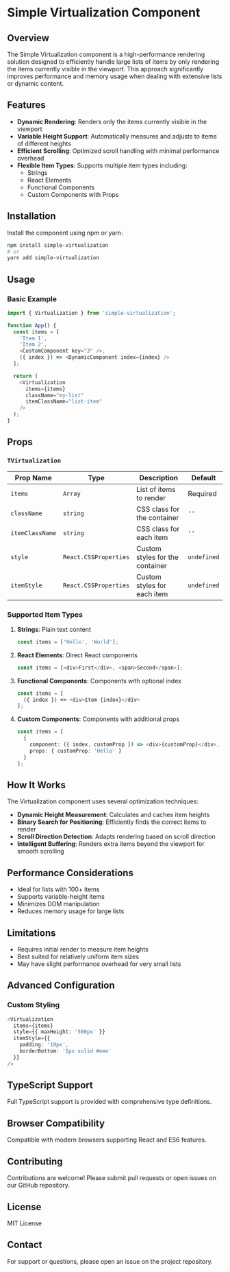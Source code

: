 # Simple Virtualization Component

## Overview

The Simple Virtualization component is a high-performance rendering solution designed to efficiently handle large lists of items by only rendering the items currently visible in the viewport. This approach significantly improves performance and memory usage when dealing with extensive lists or dynamic content.

## Features

- **Dynamic Rendering**: Renders only the items currently visible in the viewport
- **Variable Height Support**: Automatically measures and adjusts to items of different heights
- **Efficient Scrolling**: Optimized scroll handling with minimal performance overhead
- **Flexible Item Types**: Supports multiple item types including:
  - Strings
  - React Elements
  - Functional Components
  - Custom Components with Props

## Installation

Install the component using npm or yarn:

```bash
npm install simple-virtualization
# or
yarn add simple-virtualization
```

## Usage

### Basic Example

```typescript
import { Virtualization } from 'simple-virtualization';

function App() {
  const items = [
    'Item 1', 
    'Item 2', 
    <CustomComponent key="3" />,
    ({ index }) => <DynamicComponent index={index} />
  ];

  return (
    <Virtualization 
      items={items} 
      className="my-list"
      itemClassName="list-item"
    />
  );
}
```

## Props

### `TVirtualization`

| Prop Name | Type | Description | Default |
|-----------|------|-------------|---------|
| `items` | `Array` | List of items to render | Required |
| `className` | `string` | CSS class for the container | `''` |
| `itemClassName` | `string` | CSS class for each item | `''` |
| `style` | `React.CSSProperties` | Custom styles for the container | `undefined` |
| `itemStyle` | `React.CSSProperties` | Custom styles for each item | `undefined` |

### Supported Item Types

1. **Strings**: Plain text content
   ```typescript
   const items = ['Hello', 'World'];
   ```

2. **React Elements**: Direct React components
   ```typescript
   const items = [<div>First</div>, <span>Second</span>];
   ```

3. **Functional Components**: Components with optional index
   ```typescript
   const items = [
     ({ index }) => <div>Item {index}</div>
   ];
   ```

4. **Custom Components**: Components with additional props
   ```typescript
   const items = [
     {
       component: ({ index, customProp }) => <div>{customProp}</div>,
       props: { customProp: 'Hello' }
     }
   ];
   ```

## How It Works

The Virtualization component uses several optimization techniques:

- **Dynamic Height Measurement**: Calculates and caches item heights
- **Binary Search for Positioning**: Efficiently finds the correct items to render
- **Scroll Direction Detection**: Adapts rendering based on scroll direction
- **Intelligent Buffering**: Renders extra items beyond the viewport for smooth scrolling

## Performance Considerations

- Ideal for lists with 100+ items
- Supports variable-height items
- Minimizes DOM manipulation
- Reduces memory usage for large lists

## Limitations

- Requires initial render to measure item heights
- Best suited for relatively uniform item sizes
- May have slight performance overhead for very small lists

## Advanced Configuration

### Custom Styling

```typescript
<Virtualization 
  items={items}
  style={{ maxHeight: '500px' }}
  itemStyle={{ 
    padding: '10px', 
    borderBottom: '1px solid #eee' 
  }}
/>
```

## TypeScript Support

Full TypeScript support is provided with comprehensive type definitions.

## Browser Compatibility

Compatible with modern browsers supporting React and ES6 features.

## Contributing

Contributions are welcome! Please submit pull requests or open issues on our GitHub repository.

## License

MIT License

## Contact

For support or questions, please open an issue on the project repository.